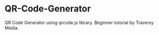 # QR-Code-Generator

QR Code Generator using qrcode.js library. Beginner tutorial by Traversy Media.
